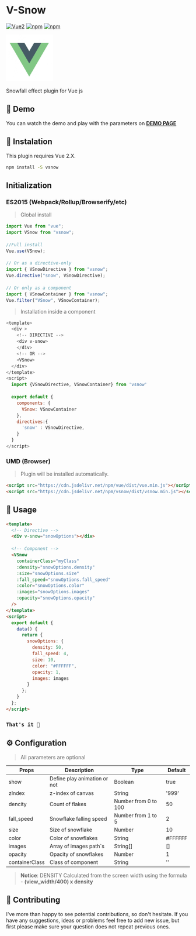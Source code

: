 # V-Snow

[![Vue2](https://img.shields.io/badge/Vue-2.x-brightgreen.svg?style=for-the-badge)](https://vuejs.org/)
[![npm](https://img.shields.io/npm/v/vsnow?style=for-the-badge)](https://www.npmjs.com/package/vsnow)
[![npm](https://img.shields.io/npm/dw/vsnow?style=for-the-badge)](https://www.npmjs.com/package/vsnow)

![alt text](assets/img/vue.png)

Snowfall effect plugin for Vue js

## 👀 Demo

You can watch the demo and play with the parameters on **[DEMO PAGE](http://gamazu.github.io/v-snow)**

## 💾 Instalation

This plugin requires Vue 2.X.

```sh
npm install -S vsnow
```

## Initialization

### ES2015 (Webpack/Rollup/Browserify/etc)

> Global install

```javascript
import Vue from "vue";
import VSnow from "vsnow";

//Full install
Vue.use(VSnow);

// Or as a directive-only
import { VSnowDirective } from "vsnow";
Vue.directive("snow", VSnowDirective);

// Or only as a component
import { VSnowContainer } from "vsnow";
Vue.filter("VSnow", VSnowContainer);
```

> Installation inside a component

```javascript
<template>
  <div >
    <!-- DIRECTIVE -->
    <div v-snow>
    </div>
    <!-- OR -->
    <VSnow>
  </div>
</template>
<script>
  import {VSnowDirective, VSnowContainer} from 'vsnow'

  export default {
    components: {
      VSnow: VSnowContainer
    },
    directives:{
      'snow' : VSnowDirective,
    }
  }
</script>
```

### UMD (Browser)

> Plugin will be installed automatically.

```html
<script src="https://cdn.jsdelivr.net/npm/vue/dist/vue.min.js"></script>
<script src="https://cdn.jsdelivr.net/npm/vsnow/dist/vsnow.min.js"></script>
```

## 🚀 Usage

```html
<template>
  <!-- Directive -->
  <div v-snow="snowOptions"></div>

  <!-- Component -->
  <VSnow
    containerClass="myClass"
    :density="snowOptions.density"
    :size="snowOptions.size"
    :fall_speed="snowOptions.fall_speed"
    :color="snowOptions.color"
    :images="snowOptions.images"
    :opacity="snowOptions.opacity"
  />
</template>
<script>
  export default {
    data() {
      return {
        snowOptions: {
          density: 50,
          fall_speed: 4,
          size: 10,
          color: "#FFFFFF",
          opacity: 1,
          images: images
        }
      };
    }
  };
</script>
```

### `That's it 🤩`

## ⚙️ Configuration

> All parameters are optional

| Props          | Description                            | Type                 | Default |
| -------------- | -------------------------------------- | -------------------- | ------- |
| show           | Define play animation or not           | Boolean              | true    |
| zIndex         | z-index of canvas                      | String               | '999'   |
| dencity        | Count of flakes                        | Number from 0 to 100 | 50      |
| fall_speed     | Snowflake falling speed                | Number from 1 to 5   | 2       |
| size           | Size of snowflake                      | Number               | 10      |
| color          | Color of snowflakes                    | String               | #FFFFFF |
| images         | Array of images path`s | String[] | [] |
| opacity        | Opacity of snowflakes                  | Number               | 1       |
| containerClass | Class of component                     | String               | ''      |

> **Notice**: DENSITY Calculated from the screen width using the formula - **(view_width/400) x density**

## 👏 Contributing

I've more than happy to see potential contributions, so don't hesitate. If you have any suggestions, ideas or problems feel free to add new issue, but first please make sure your question does not repeat previous ones.

